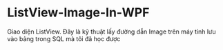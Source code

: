 # ListView-Image-In-WPF
Giao diện ListView.
Đây là kỹ thuật lấy đường dẫn Image trên máy tính lưu vào bảng trong SQL mà tôi đã học được
